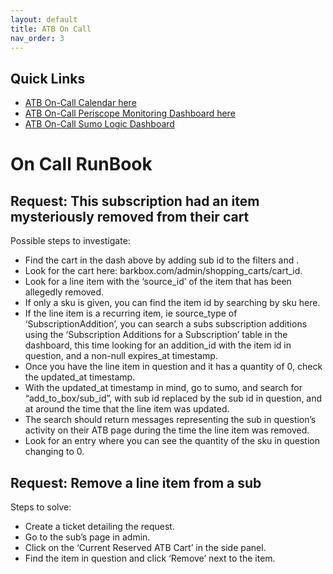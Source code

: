 ```yaml
---
layout: default
title: ATB On Call
nav_order: 3
---
```


## Quick Links
- [ATB On-Call Calendar here](https://docs.google.com/spreadsheets/d/1nZurt7LJ3bP7kgx2xorzMmAvRQ5agztjqayMI1RVL6g/edit#gid=0)
- [ATB On-Call Periscope Monitoring Dashboard here](https://app.periscopedata.com/app/barkbox/1005055/ATB-On-Call)
- [ATB On-Call Sumo Logic Dashboard](https://www.google.com/url?q=https://bark.us2.sumologic.com/ui/%23/dashboardv2/YNKu1O5jIRIpEax6xBwN0iZYiWEFdsiOOXIRKofWmONfgBE8LHxk3HgdHVxW&sa=D&source=editors&ust=1663869586502244&usg=AOvVaw1ek6d8P_7LyY3HfDLqR8tT)

# On Call RunBook 

## Request: This subscription had an item mysteriously removed from their cart
Possible steps to investigate: 
- Find the cart in the dash above by adding sub id to the filters and .
- Look for the cart here: barkbox.com/admin/shopping_carts/cart_id.
- Look for a line item with the ‘source_id’ of the item that has been allegedly removed.
- If only a sku is given, you can find the item id by searching by sku here.
- If the line item is a recurring item, ie source_type of ‘SubscriptionAddition’, you can search a subs subscription additions using the ‘Subscription Additions for a Subscription’ table in the dashboard, this time looking for an addition_id with the item id in question, and a non-null expires_at timestamp.
- Once you have the line item in question and it has a quantity of 0, check the updated_at timestamp.
- With the updated_at timestamp in mind, go to sumo, and search for “add_to_box/sub_id”, with sub id replaced by the sub id in question, and at around the time that the line item was updated.
- The search should return messages representing the sub in question’s activity on their ATB page during the time the line item was removed. 
- Look for an entry where you can see the quantity of the sku in question changing to 0.


## Request: Remove a line item from a sub
Steps to solve:
- Create a ticket detailing the request.
- Go to the sub’s page in admin.
- Click on the ‘Current Reserved ATB Cart’ in the side panel.
- Find the item in question and click ‘Remove’ next to the item.
